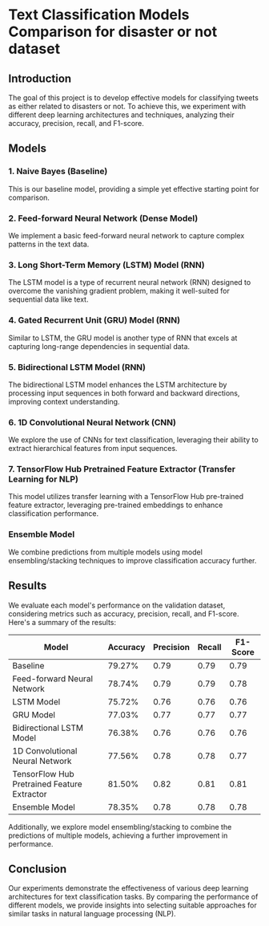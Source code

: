 # Text Classification Models Comparison for disaster or not dataset

## Introduction

The goal of this project is to develop effective models for classifying tweets as either related to disasters or not. To achieve this, we experiment with different deep learning architectures and techniques, analyzing their accuracy, precision, recall, and F1-score.

## Models

### 1. Naive Bayes (Baseline)
This is our baseline model, providing a simple yet effective starting point for comparison.

### 2. Feed-forward Neural Network (Dense Model)
We implement a basic feed-forward neural network to capture complex patterns in the text data.

### 3. Long Short-Term Memory (LSTM) Model (RNN)
The LSTM model is a type of recurrent neural network (RNN) designed to overcome the vanishing gradient problem, making it well-suited for sequential data like text.

### 4. Gated Recurrent Unit (GRU) Model (RNN)
Similar to LSTM, the GRU model is another type of RNN that excels at capturing long-range dependencies in sequential data.

### 5. Bidirectional LSTM Model (RNN)
The bidirectional LSTM model enhances the LSTM architecture by processing input sequences in both forward and backward directions, improving context understanding.

### 6. 1D Convolutional Neural Network (CNN)
We explore the use of CNNs for text classification, leveraging their ability to extract hierarchical features from input sequences.

### 7. TensorFlow Hub Pretrained Feature Extractor (Transfer Learning for NLP)
This model utilizes transfer learning with a TensorFlow Hub pre-trained feature extractor, leveraging pre-trained embeddings to enhance classification performance.

### Ensemble Model
We combine predictions from multiple models using model ensembling/stacking techniques to improve classification accuracy further.

## Results

We evaluate each model's performance on the validation dataset, considering metrics such as accuracy, precision, recall, and F1-score. Here's a summary of the results:

| Model                              | Accuracy | Precision | Recall | F1-Score |
|------------------------------------|----------|-----------|--------|----------|
| Baseline                           | 79.27%   | 0.79      | 0.79   | 0.79     |
| Feed-forward Neural Network        | 78.74%   | 0.79      | 0.79   | 0.78     |
| LSTM Model                         | 75.72%   | 0.76      | 0.76   | 0.76     |
| GRU Model                          | 77.03%   | 0.77      | 0.77   | 0.77     |
| Bidirectional LSTM Model           | 76.38%   | 0.76      | 0.76   | 0.76     |
| 1D Convolutional Neural Network   | 77.56%   | 0.78      | 0.78   | 0.77     |
| TensorFlow Hub Pretrained Feature Extractor | 81.50% | 0.82      | 0.81   | 0.81     |
| Ensemble Model                     | 78.35%   | 0.78      | 0.78   | 0.78     |

Additionally, we explore model ensembling/stacking to combine the predictions of multiple models, achieving a further improvement in performance.

## Conclusion

Our experiments demonstrate the effectiveness of various deep learning architectures for text classification tasks. By comparing the performance of different models, we provide insights into selecting suitable approaches for similar tasks in natural language processing (NLP).
